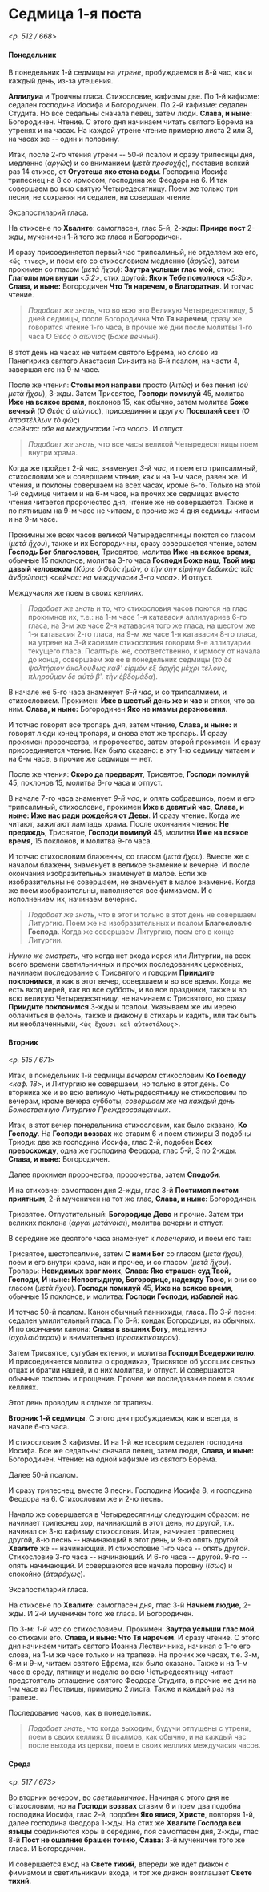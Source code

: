 
# Седмица 1-я поста

<*p. 512 / 668*>

#### Понедельник

В понедельник 1-й седмицы на *утрене*, пробуждаемся в 8-й час, как и каждый день, из-за утешения.  

**Аллилуиа** и Троичны гласа. Стихословие, кафизмы две. 
По 1-й кафизме: седален господина Иосифа и Богородичен. 
По 2-й кафизме: седален Студита. Но все седальны сначала певец, затем люди. **Слава, и ныне:** Богородичен. 
Чтение. С этого дня начинаем читать святого Ефрема на утренях и на часах. На каждой утрене чтение 
примерно листа 2 или 3, на часах же -- один и половину. 

Итак, после 2-го чтения утрени -- 50-й псалом и сразу трипеснцы дня, медленно (*ἀργῶς*) и со 
вниманием (*μετὰ προσοχῆς*), поставив всякий раз 14 стихов, от **Огустеша яко стена воды**. 
Господина Иосифа трипеснец на 8 со ирмосом, господина же Феодора на 6. И так совершаем во всю святую 
Четыредесятницу. Поем же только три песни, не сохраняя ни седален, ни совершая чтение.  

Эксапостиларий гласа. 

На стиховне по **Хвалите**: самогласен, глас 5-й, 2-жды: **Прииде пост** 2-жды, 
мученичен 1-й того же гласа и Богородичен. 

И сразу присоединяется первый час трипсалмный, не отделяем же его, <`ὥς τινες`>, и поем его со 
стихословием медленно (*ἀργῶς*), затем прокимен со гласом (*μετὰ ἥχου*): **Заутра услыши глас мой**, 
стих: **Глаголы моя внуши** <*5:2*>, стих другой: **Яко к Тебе помолюся** <*5:3b*>. 
**Слава, и ныне:** Богородичен **Что Тя наречем, о Благодатная**. И тотчас чтение. 

> *Подобает же знать*, что во всю это Великую Четыредесятницу, 5 дней седмицы, после Богородична 
> **Что Тя наречем**, сразу же говорится чтение 1-го часа, в прочие же дни после молитвы 1-го часа 
> *̔Ο Θεὸς ὁ αἰώνιος* (*Боже вечный*). 

В этот день на часах не читаем святого Ефрема, но слово из Панегирика святого Анастасия Синаита 
на 6-й псалом, на части 4, завершая его на 9-м часе.   

После же чтения: **Стопы моя направи** просто (*λιτῶς*) и без пения (*οὐ μετὰ ἥχου*), 3-жды. 
Затем Трисвятое, **Господи помилуй** 45, молитва **Иже на всякое время**, поклонов 15, как обычно, 
затем молитва **Боже вечный** (*̔Ο Θεὸς ὁ αἰώνιος*), присоединяя и другую **Посылаяй свет** (*̔Ο ἀποστέλλων τὸ φῶς*)  
<*сейчас: обе на междучасии 1-го часа*>. И отпуст.

> *Подобает же знать*, что все часы великой Четыредесятницы поем внутри храма. 

Когда же пройдет 2-й час, знаменует *3-й час*, и поем его трипсалмный, стихословим же и совершаем чтение, 
как и на 1-м часе, равен же. И чтения, и поклоны совершаем на всех часах, кроме 6-го. Только на этой 
1-й седмице читаем и на 6-м часе, на прочих же седмицах вместо чтения читается пророчество дня, чтение 
же не совершается. Также и по пятницам на 9-м часе не читаем, в прочие же 4 дня седмицы читаем и 
на 9-м часе. 

Прокимны же всех часов великой Четыредесятницы поются со гласом (*μετὰ ἥχου*), также и 
их Богородичны, сразу совершается чтение, затем **Господь Бог благословен**, Трисвятое, молитва 
**Иже на всякое время**, обычные 15 поклонов, молитва 3-го часа **Господи Боже наш, Твой мир давый 
человеком** (*Κύριε ὁ Θεὸς ἡμῶν, ὁ τὴν σὴν εἰρήνην δεδωκὼς τοῖς ἀνδρώποις*) <*сейчас: на междучасии 3-го часа*>. 
И отпуст. 

Междучасия же поем в своих келлиях. 

> *Подобает же знать* и то, что стихословия часов поются на глас прокимнов их, т.е.: на 1-м часе 1-я 
> катавасия аллилуариев 6-го гласа, на 3-м же часе 2-я катавасия того же гласа, на шестом же 1-я катавасия 
> 2-го гласа, на 9-м же часе 1-я катавасия 8-го гласа, на утрене на 3-й кафизме стихословия говорим 
> 9-е аллилуарии текущего гласа. Псалтырь же, соответственно, к ирмосу от начала до конца, совершаем же 
> ее в понедельник седмицы (*τὸ δὲ ψαλτήριον ἀκολούϑως καϑ' εἱρμὸν ἐξ ἀρχῆς μέχρι τέλους, πληροῦμεν δὲ 
> αὐτὸ βʹ. τὴν ἑβδομάδα*). 

В начале же 5-го часа знаменует *6-й час*, и со трипсалмием, и стихословием. Прокимен: **Иже в шестый 
день же и час** и стихи, что за ним. **Слава, и ныне:** Богородичен **Яко не имамы дерзновения**. 

И тотчас говорят все тропарь дня, затем чтение, **Слава, и ныне:** и говорят люди конец тропаря, и 
снова этот же тропарь. И сразу прокимен пророчества, и пророчество, затем второй прокимен. И сразу 
присоединяется чтение. Как было сказано: в эту 1-ю седмицу читаем и на 6-м часе, в прочие же седмицы -- нет. 

После же чтения: **Скоро да предварят**, Трисвятое, **Господи помилуй** 45, поклонов 15, 
молитва 6-го часа и отпуст. 

В начале 7-го часа знаменует *9-й час*, и опять собравшись, поем и его трипсалмный, стихословие, 
прокимен **Иже в девятый час**, **Слава, и ныне: Иже нас ради рождейся от Девы**. И сразу чтение. 
Когда же читают, зажигают лампады храма. После окончания чтения: **Не предаждь**, Трисвятое, 
**Господи помилуй** 45, молитва **Иже на всякое время**, 15 поклонов, и молитва 9-го часа. 

И тотчас стихословим блаженны, со гласом (*μετὰ ἥχου*). Вместе же с началом блаженн, знаменует в 
великое знамение к вечерне. И после окончания изобразительных знаменует в малое. Если же изобразительны 
не совершаем, не знаменует в малое знамение. Когда же поем изобразительны, наполняется все фимиамом. 
И с исполнением их, начинаем вечерню. 

> *Подобает же знать*, что в этот и только в этот день не совершаем Литургию. Поем же на изобразительных 
> и псалом **Благословлю Господа**. Когда же совершаем Литургию, поем его в конце Литургии. 

*Нужно же смотреть*, что когда нет входа иерея или Литургии, на всех всего времени светильничных и 
прочих последованиях церковных, начинаем последование с Трисвятого и говорим **Приидите поклонимся**, 
и как в этот вечер, совершаем и во все время. Когда же есть вход иерей, как во все субботы, и 
во все праздники, также и во всю великую Четыредесятницу, не начинаем с Трисвятого, но сразу 
**Приидите поклонимся** 3-жды и псалом. Указываем же им иерею облачиться в фелонь, также и диакону 
в стихарь и кадить, или так быть им необлаченными, <`ὡς ἔχουσι καὶ αὐτοστόλους`>. 

#### Вторник

<*p. 515 / 671*>

Итак, в понедельник 1-й седмицы *вечером* стихословим **Ко Господу** <*каф. 18*>, и Литургию 
не совершаем, но только в этот день. Со вторника же и во всю великую Четыредесятницу не стихословим 
по вечерам, кроме вечера субботы, *совершаем же на каждый день Божественную Литургию Преждеосвященных*. 

Итак, в этот вечер понедельника стихословим, как было сказано, **Ко Господу**. На **Господи воззвах** 
же ставим 6 и поем стихиры 3 подобны Триоди: две же господина Иосифа, глас 2-й, подобен **Всех превосхожду**, 
одна же господина Феодора, глас 5-й, 3 по 2-жды. **Слава, и ныне:** Богородичен. 

Далее прокимен пророчества, пророчества, затем **Сподоби**. 

И на стиховне: самогласен дня 2-жды, глас 3-й **Постимся постом приятным**, 2-й мученичен на тот же глас, 
**Слава, и ныне:** Богородичен. 

Трисвятое. Отпустительный: **Богородице Дево** и прочие. Затем три великих поклона (*ἀργαὶ μετάνοιαι*), 
молитва вечерни и отпуст. 

В середине же десятого часа знаменует к *повечерию*, и поем его так:

Трисвятое, шестопсалмие, затем **С нами Бог** со гласом (*μετὰ ἥχου*), поем и его внутри храма, 
как и прочее, и со гласом (*μετὰ ἥχου*). 
Тропарь: **Невидимых враг моих**, **Слава: Яко страшен суд Твой, Господи**, **И ныне: Непостыдную, 
Богородице, надежду Твою**, и они со гласом (*μετὰ ἥχου*). **Господи помилуй** 45, **Иже на всякое время**, 
обычные 15 поклонов, и молитва: **Господи Господи, избавлей нас**. 

И тотчас 50-й псалом. Канон обычный паннихиды, гласа. По 3-й песни: седален умилительный гласа. 
По 6-й: кондак Богородицы, из обычных. И по окончании канона: **Слава в вышних Богу**, 
медленно (*σχολαιότερον*) и внимательно (*προσεκτικότερον*). 

Затем Трисвятое, сугубая ектения, и молитва **Господи Вседержителю**. И присоединяется молитва о сродниках, 
Трисвятое об усопших святых отцах и братии нашей, и о них молитва, и отпуст. И совершаются обычные 
поклоны и прощение. Прочее же последование поем в своих келлиях. 

Этот день проводим в отдыхе от трапезы. 

**Вторник 1-й седмицы**. С этого дня пробуждаемся, как и всегда, в начале 6-го часа. 

И стихословим 3 кафизмы. 
И на 1-й же говорим седален господина Иосифа. Все же седальны: сначала певец, затем люди, 
**Слава, и ныне:** Богородичен. Чтение: на одной кафизме из святого Ефрема. 

Далее 50-й псалом. 

И сразу трипеснец, вместе 3 песни. Господина Иосифа 8, и господина Феодора на 6. Стихословим же 
и 2-ю песнь. 

Начало же совершается в Четыредесятницу следующим образом: не начинает трипеснец хор, начинающий 
в этот день, но другой, т.к. начинал он 3-ю кафизму стихословия. Итак, начинает трипеснец другой, 
8-ю песнь -- начинающий в этот день, и 9-ю опять другой. **Хвалите** же -- начинающий. 
И стихословие 1-го часа -- опять другой. Стихословие 3-го часа -- начинающий. И 6-го часа -- другой. 
9-го -- опять начинающий. И совершаются все начала поровну (*ἴσως*) и спокойно (*ἀταράχως*).

Эксапостиларий гласа. 

На стиховне по **Хвалите**: самогласен дня, глас 3-й **Начнем людие**, 2-жды. И 2-й мученичен того же 
гласа. И Богородичен. 

По 3-м: *1-й час* со стихословием. Прокимен: **Заутра услыши глас мой**, со стихами его. 
**Слава, и ныне: Что Тя наречем**. И сразу чтение. С этого дня начинаем читать святого Иоанна Лествичника, 
начиная с 1-го его слова, на 1-м же часе только и на трапезе. На прочих же часах, т.е. 3-м, 6-м и 9-м, 
читаем святого Ефрема, как было сказано. Также и на 1-м часе в среду, пятницу и неделю во всю 
Четыредесятницу читает предстоятель оглашение святого Феодора Студита, в прочие же дни на 1-м часе 
из Лествицы, примерно 2 листа. Также и каждый раз на трапезе. 

Последование часов, как в понедельник. 

> *Подобает знать*, что когда выходим, будучи отпущены с утрени, поем в своих келлиях 6 псалмов, 
> как обычно, и на каждый час после выхода из церкви, поем в своих келлиях междучасия часов. 

#### Среда

<*p. 517 / 673*>

Во вторник вечером, во *светильничное*. Начиная с этого дня не стихословим, но на **Господи воззвах** 
ставим 6 и поем два подобна господина Иосифа, глас 2-й, подобен **Яко явися, Христе**, повторяя 1-й, 
далее господина Феодора 1-жды. На стих же **Хвалите Господа вси языцы** соединяются хоры в середине, 
поя самогласен дня, 2-жды, глас 8-й **Пост не ошаяние брашен точию**, **Слава:** 3-й мученичен 
того же гласа. И Богородичен. 

И совершается вход на **Свете тихий**, впереди же идет диакон с фимиамом и светильниками входа, 
и тот же диакон возглашает **Свете тихий**.  